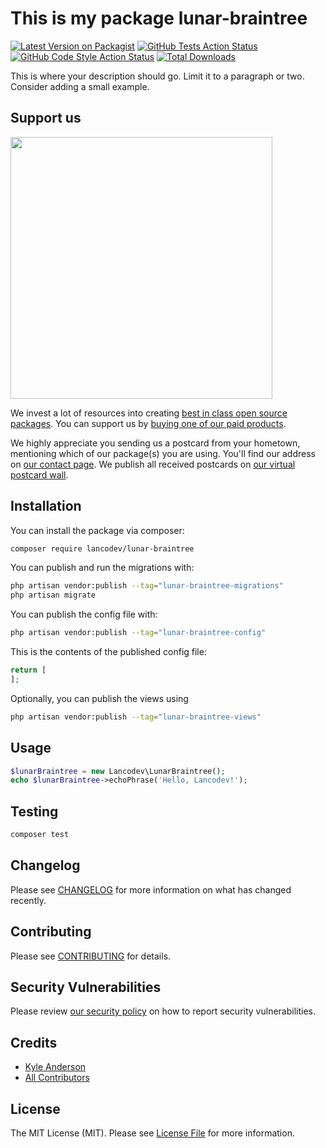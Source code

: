 # This is my package lunar-braintree

[![Latest Version on Packagist](https://img.shields.io/packagist/v/lancodev/lunar-braintree.svg?style=flat-square)](https://packagist.org/packages/lancodev/lunar-braintree)
[![GitHub Tests Action Status](https://img.shields.io/github/actions/workflow/status/lancodev/lunar-braintree/run-tests.yml?branch=main&label=tests&style=flat-square)](https://github.com/lancodev/lunar-braintree/actions?query=workflow%3Arun-tests+branch%3Amain)
[![GitHub Code Style Action Status](https://img.shields.io/github/actions/workflow/status/lancodev/lunar-braintree/fix-php-code-style-issues.yml?branch=main&label=code%20style&style=flat-square)](https://github.com/lancodev/lunar-braintree/actions?query=workflow%3A"Fix+PHP+code+style+issues"+branch%3Amain)
[![Total Downloads](https://img.shields.io/packagist/dt/lancodev/lunar-braintree.svg?style=flat-square)](https://packagist.org/packages/lancodev/lunar-braintree)

This is where your description should go. Limit it to a paragraph or two. Consider adding a small example.

## Support us

[<img src="https://github-ads.s3.eu-central-1.amazonaws.com/lunar-braintree.jpg?t=1" width="419px" />](https://spatie.be/github-ad-click/lunar-braintree)

We invest a lot of resources into creating [best in class open source packages](https://spatie.be/open-source). You can support us by [buying one of our paid products](https://spatie.be/open-source/support-us).

We highly appreciate you sending us a postcard from your hometown, mentioning which of our package(s) you are using. You'll find our address on [our contact page](https://spatie.be/about-us). We publish all received postcards on [our virtual postcard wall](https://spatie.be/open-source/postcards).

## Installation

You can install the package via composer:

```bash
composer require lancodev/lunar-braintree
```

You can publish and run the migrations with:

```bash
php artisan vendor:publish --tag="lunar-braintree-migrations"
php artisan migrate
```

You can publish the config file with:

```bash
php artisan vendor:publish --tag="lunar-braintree-config"
```

This is the contents of the published config file:

```php
return [
];
```

Optionally, you can publish the views using

```bash
php artisan vendor:publish --tag="lunar-braintree-views"
```

## Usage

```php
$lunarBraintree = new Lancodev\LunarBraintree();
echo $lunarBraintree->echoPhrase('Hello, Lancodev!');
```

## Testing

```bash
composer test
```

## Changelog

Please see [CHANGELOG](CHANGELOG.md) for more information on what has changed recently.

## Contributing

Please see [CONTRIBUTING](CONTRIBUTING.md) for details.

## Security Vulnerabilities

Please review [our security policy](../../security/policy) on how to report security vulnerabilities.

## Credits

- [Kyle Anderson](https://github.com/lancodev)
- [All Contributors](../../contributors)

## License

The MIT License (MIT). Please see [License File](LICENSE.md) for more information.
